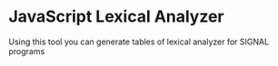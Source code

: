 # JavaScript Lexical Analyzer

Using this tool you can generate tables of lexical analyzer for SIGNAL programs
